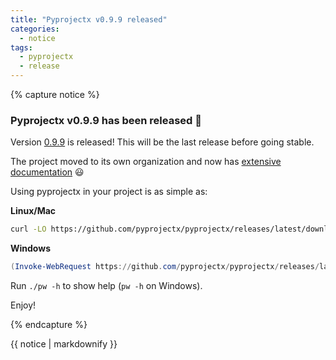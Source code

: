 ```yaml
---
title: "Pyprojectx v0.9.9 released"
categories:
  - notice
tags:
  - pyprojectx
  - release
---
```


{% capture notice %}
### Pyprojectx v0.9.9 has been released :tada:
Version [0.9.9](https://github.com/pyprojectx/pyprojectx/releases/tag/v0.9.9) is released! This will be the last release before going stable.

The project moved to its own organization and now has [extensive documentation](https://pyprojectx.github.io/) :smiley:

Using pyprojectx in your project is as simple as:

**Linux/Mac**
```bash
curl -LO https://github.com/pyprojectx/pyprojectx/releases/latest/download/wrappers.zip && unzip wrappers.zip && rm -f wrappers.zip
```

**Windows**
```powershell
(Invoke-WebRequest https://github.com/pyprojectx/pyprojectx/releases/latest/download/wrappers.zip).Content | Expand-Archive -DestinationPath .
```

Run `./pw -h` to show help (`pw -h` on Windows).

Enjoy!

{% endcapture %}

<div class="notice--info">
  {{ notice | markdownify }}
</div>
